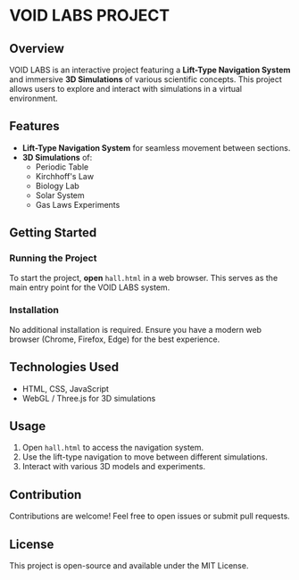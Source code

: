 # VOID LABS PROJECT

## Overview
VOID LABS is an interactive project featuring a **Lift-Type Navigation System** and immersive **3D Simulations** of various scientific concepts. This project allows users to explore and interact with simulations in a virtual environment.

## Features
- **Lift-Type Navigation System** for seamless movement between sections.
- **3D Simulations** of:
  - Periodic Table
  - Kirchhoff's Law
  - Biology Lab
  - Solar System
  - Gas Laws Experiments

## Getting Started
### Running the Project
To start the project, **open** `hall.html` in a web browser. This serves as the main entry point for the VOID LABS system.

### Installation
No additional installation is required. Ensure you have a modern web browser (Chrome, Firefox, Edge) for the best experience.

## Technologies Used
- HTML, CSS, JavaScript
- WebGL / Three.js for 3D simulations

## Usage
1. Open `hall.html` to access the navigation system.
2. Use the lift-type navigation to move between different simulations.
3. Interact with various 3D models and experiments.

## Contribution
Contributions are welcome! Feel free to open issues or submit pull requests.

## License
This project is open-source and available under the MIT License.

